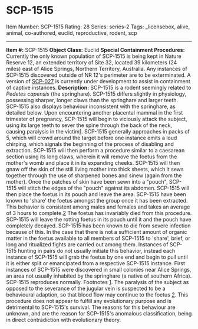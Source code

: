 # SCP-1515
Item Number: SCP-1515
Rating: 28
Series: series-2
Tags: _licensebox, alive, animal, co-authored, euclid, reproductive, rodent, scp

---

**Item #:** SCP-1515
**Object Class:** Euclid
**Special Containment Procedures:** Currently the only known population of SCP-1515 is being kept in Nature Reserve 12, an extended territory of Site 32, located 39 kilometers (24 miles) east of Alice Springs, Northern Territory, Australia. Any instances of SCP-1515 discovered outside of NR 12's perimeter are to be exterminated. A version of [SCP-027](/scp-027) is currently under development to assist in containment of captive instances.
**Description:** SCP-1515 is a rodent seemingly related to _Pedetes capensis_ (the springhare). SCP-1515 differs slightly in physiology, possessing sharper, longer claws than the springhare and larger teeth. SCP-1515 also displays behaviour inconsistent with the springhare, as detailed below.
Upon encountering another placental mammal in the first trimester of pregnancy, SCP-1515 will begin to viciously attack the subject, using its large teeth to sever the spine through the back of the neck, causing paralysis in the victim[1](javascript:;). SCP-1515 generally approaches in packs of 5, which will crowd around the target before one instance emits a loud chirping, which signals the beginning of the process of disabling and extraction. SCP-1515 will then perform a procedure similar to a caesarean section using its long claws, wherein it will remove the foetus from the mother's womb and place it in its expanding cheeks. SCP-1515 will then gnaw off the skin of the still living mother into thick sheets, which it sews together through the use of sharpened bones and sinew (again from the mother). Once the patches of skin have been sewn into a "pouch", SCP-1515 will stitch the edges of the "pouch" against its abdomen. SCP-1515 will then place the foetus in its pouch and leave the area. SCP-1515 have been known to 'share' the foetus amongst the group once it has been extracted. This behavior is consistent among males and females and takes an average of 3 hours to complete.[2](javascript:;)
The foetus has invariably died from this procedure. SCP-1515 will leave the rotting foetus in its pouch until it and the pouch have completely decayed. SCP-1515 has been known to die from severe infection because of this.
In the case that there is not a sufficient amount of organic matter in the foetus available to all members of SCP-1515 to 'share', brief, or long and ritualized fights are carried out among them. Instances of SCP-1515 hunting in pairs do not usually initiate this behavior, instead each instance of SCP-1515 will grab the foetus by one end and begin to pull until it is either split or emancipated from a respective SCP-1515 instance.
First instances of SCP-1515 were discovered in small colonies near Alice Springs, an area not usually inhabited by the springhare (a native of southern Africa).
SCP-1515 reproduces normally.
Footnotes
[1](javascript:;). The paralysis of the subject as opposed to the severance of the jugular vein is suspected to be a behavioural adaption, so that blood flow may continue to the foetus
[2](javascript:;). This procedure does not appear to fulfill any evolutionary purpose and is detrimental to SCP-1515's survival. The reasons for this behaviour are unknown, and are the reason for SCP-1515's anomalous classification, being in direct contradiction with evolutionary theory.